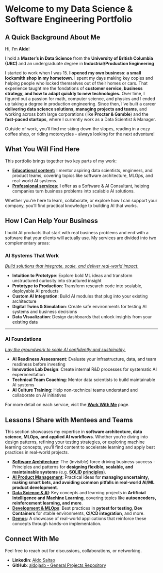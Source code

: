 # Welcome to my Data Science & Software Engineering Portfolio



## **A Quick Background About Me**

Hi, I’m **Aldo**! 

I hold a **Master’s in Data Science** from the **University of British Columbia (UBC)** and an undergraduate degree in **Industrial/Production Engineering** 

I started to work when I was 15. **I opened my own business: a small locksmith shop in my hometown**. I spent my days making key copies and helping people who locked themselves out of their homes or cars. That experience taught me the fondations of  **customer service, business strategy, and how to adapt quickly to new technologies.** Over time, I figured out a passion for math, computer science, and physics and I ended up taking a degree in production engineering. Since then, I’ve built a career **delivering data science solutions, managing projects and teams**, and working across both large corporations (like **Procter & Gamble**) and the **fast-paced startups**, where I currently work as a Data Scientist & Manager.

Outside of work, you’ll find me skiing down the slopes,  reading in a cozy coffee shop, or riding motorcycles - always looking for the next adventure!



## **What You Will Find Here**

This portfolio brings together two key parts of my work:

- **<u>Educational content:</u>** I mentor aspiring data scientists, engineers, and product teams, covering topics like software architecture, MLOps, and real-world AI systems.
- **<u>Professional services:</u>** I offer as a Software & AI Consultant, helping companies turn business problems into scalable AI solutions.

Whether you’re here to learn, collaborate, or explore how I can support your company, you’ll find practical knowledge to building AI that works.




## **How I Can Help Your Business**

I build AI products that start with real business problems and end with a software that your clients will actually use. My services are divided into two complementary areas:



### AI Systems That Work

[*Build solutions that integrate, scale, and deliver real-world impact.*](guides/work_with_me/ai_systems_that_work.md)

- **Intuition to Prototype**: Explore bold ML ideas and transform unstructured curiosity into structured insight
- **Prototype to Production**: Transform research code into scalable, deployable AI products
- **Custom AI Integration**: Build AI modules that plug into your existing architecture
- **Digital Twins & Simulation**: Create safe environments for testing AI systems and business decisions
- **Data Visualization**: Design dashboards that unlock insights from your existing data

------

### AI Foundations

[*Lay the groundwork to scale AI confidently and sustainably.*](guides/work_with_me/ai_foundations_and_capability_building.md)

- **AI Readiness Assessment**: Evaluate your infrastructure, data, and team readiness before investing
- **Innovation Lab Design**: Create internal R&D processes for systematic AI experimentation
- **Technical Team Coaching**: Mentor data scientists to build maintainable AI systems
- **AI Culture Training**: Help non-technical teams understand and collaborate on AI initiatives



For more detail on each service, visit the [**Work With Me**](guides/work_with_me/overview.md) page.



## **Lessons I Share with Mentees and Teams**

This section showcases my expertise in **software architecture, data science, MLOps, and applied AI workflows**. Whether you’re diving into design patterns, refining your testing strategies, or exploring machine learning concepts, you’ll find content to accelerate learning and apply best practices in real-world projects.

- **[Software Architecture](guides/software_architecture/overview)**: The (invisible) force driving business success - Principles and patterns for **designing flexible, scalable, and maintainable systems** (e.g. **[SOLID principles](guides/software_architecture/SOLID_principles)**). 
- **[AI Product Management](guides/ai_product_development/overview)**: Practical ideas for **managing uncertainty, making smart bets, and avoiding common pitfalls in real-world AI/ML product development**. 
- **[Data Science & AI](guides/data_science_and_ai/overview)**: Key concepts and learning projects in **Artificial Intelligence and Machine Learning**, covering topics like **autoencoders, reinforcement learning, and more**. 
- **[Development & MLOps](guides/development_and_devops/overview)**: Best practices in **pytest for testing**, **Dev Containers** for stable environments, **CI/CD integration**, and more. 
- **[Demos](guides/demos/overview)**: A showcase of real-world applications that reinforce these concepts through hands-on implementation.



## **Connect With Me**

Feel free to reach out for discussions, collaborations, or networking. 

- **LinkedIn**: [Aldo Saltao](https://www.linkedin.com/in/aldo-saltao/) 
- **GitHub**: [aldojasb - General Projects Repository](https://github.com/aldojasb/general_projects)